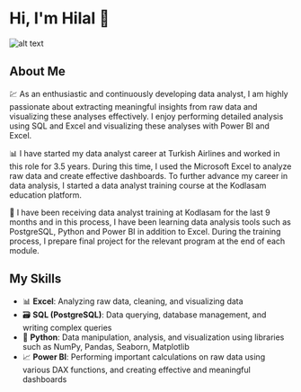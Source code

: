 # Hi, I'm Hilal 👋

![alt text](https://cdn.discordapp.com/attachments/1067439304965640263/1275826998698180811/data_analysis.jpg?ex=66c74dfc&is=66c5fc7c&hm=5de901bb07cc5a914b82c9fc14bb88ce65e8d5d723708534763be1adc7af8b2e&)
 
## About Me

💹 As an enthusiastic and continuously developing data analyst, I am highly passionate about extracting meaningful insights from raw data and visualizing these analyses effectively. I enjoy performing detailed analysis using SQL and Excel and visualizing these analyses with Power BI and Excel.

📊 I have started my data analyst career at Turkish Airlines and worked in this role for 3.5 years. During this time, I used the Microsoft Excel to analyze raw data and create effective dashboards. To further advance my career in data analysis, I started a data analyst training course at the Kodlasam education platform.

🎯 I have been receiving data analyst training at Kodlasam for the last 9 months and in this process, I have been learning data analysis tools such as PostgreSQL, Python and Power BI in addition to Excel. During the training process, I prepare final project for the relevant program at the end of each module.

## My Skills 

- 📊 **Excel**: 
  Analyzing raw data, cleaning, and visualizing data
- 🗃️ **SQL (PostgreSQL)**: 
  Data querying, database management, and writing complex queries
- 🐍 **Python**: 
  Data manipulation, analysis, and visualization using libraries such as NumPy, Pandas, Seaborn, Matplotlib
- 📈 **Power BI**: 
  Performing important calculations on raw data using various DAX functions, and creating effective and meaningful dashboards
